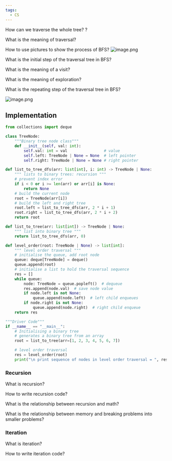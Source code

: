 ```yaml
---
tags:
  - CS
---
```

How can we traverse the whole tree?
?

What is the meaning of traversal? 

How to use pictures to show the process of BFS?
![image.png](https://obsidianpicture-1320276993.cos.ap-hongkong.myqcloud.com/Obsidian/Picture/202403082206273.png)


What is the initial step of the traversal tree in BFS?

What is the meaning of a visit?

What is the meaning of exploration?

What is the repeating step of the traversal tree in BFS?

![image.png](https://obsidianpicture-1320276993.cos.ap-hongkong.myqcloud.com/Obsidian/Picture/202403082207172.png)

## Implementation

```python
from collections import deque

class TreeNode:
    """Binary tree node class"""
    def __init__(self, val: int):
        self.val: int = val                # value
        self.left: TreeNode | None = None  # left pointer
        self.right: TreeNode | None = None # right pointer
```

```python
def list_to_tree_dfs(arr: list[int], i: int) -> TreeNode | None:
    """ lists to binary trees: recursion """
    # prevent index error
    if i < 0 or i >= len(arr) or arr[i] is None:
        return None
    # build the current node
    root = TreeNode(arr[i])
    # build the left and right tree
    root.left = list_to_tree_dfs(arr, 2 * i + 1)
    root.right = list_to_tree_dfs(arr, 2 * i + 2)
    return root

def list_to_tree(arr: list[int]) -> TreeNode | None:
    """ list into binary tree """
    return list_to_tree_dfs(arr, 0)
```

```python
def level_order(root: TreeNode | None) -> list[int]:
    """ level order traversal """
    # initialise the queue, add root node
    queue: deque[TreeNode] = deque()
    queue.append(root)
    # initialise a list to hold the traversal sequence
    res = []
    while queue:
        node: TreeNode = queue.popleft()  # dequeue 
        res.append(node.val)  # save node value
        if node.left is not None:
            queue.append(node.left)  # left child enqueues
        if node.right is not None:
            queue.append(node.right)  # right child enqueue
    return res

"""Driver Code"""
if __name__ == "__main__":
    # Initialising a binary tree
    # generates a binary tree from an array
    root = list_to_tree(arr=[1, 2, 3, 4, 5, 6, 7])

    # level order traversal
    res = level_order(root)
    print("\n print sequence of nodes in level order traversal = ", res)
```
### Recursion

What is recursion?

How to write recursion code?

What is the relationship between recursion and math?

What is the relationship between memory and breaking problems into smaller problems?
### Iteration

What is iteration?

How to write iteration code?


